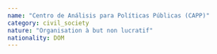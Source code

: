 ```yaml
---
name: "Centro de Análisis para Políticas Públicas (CAPP)"
category: civil_society
nature: "Organisation à but non lucratif"
nationality: DOM
---
```

    